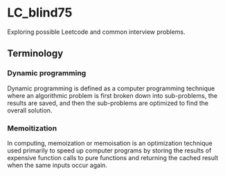 # LC_blind75

Exploring possible Leetcode and common interview problems.

## Terminology

### Dynamic programming
Dynamic programming is defined as a computer programming technique where an algorithmic problem is first broken down into sub-problems, the results are saved, and then the sub-problems are optimized to find the overall solution.

### Memoitization
In computing, memoization or memoisation is an optimization technique used primarily to speed up computer programs by storing the results of expensive function calls to pure functions and returning the cached result when the same inputs occur again.
